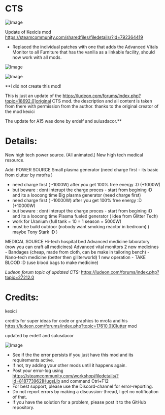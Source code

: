# CTS

![Image](https://i.imgur.com/buuPQel.png)

Update of Kexicis mod
https://steamcommunity.com/sharedfiles/filedetails/?id=792364419

- Replaced the individual patches with one that adds the Advanced Vitals Monitor to all Furniture that has the vanilla as a linkable facility, should now work with all mods.

![Image](https://i.imgur.com/pufA0kM.png)

	
![Image](https://i.imgur.com/Z4GOv8H.png)


**I did not create this mod!

This is just an update of the https://ludeon.com/forums/index.php?topic=18692.0]original CTS mod. the description and all content is taken from there with permission from the author. thanks to the original creator of the mod kexici

The update for A15 was done by erdelf and sulusdacor.**

# Details:


New high tech power source. (All animated.)
New high tech medical resource.

Add:
POWER SOURCE
Small plasma generator (need charge first - its basic from clutter by mrofra )
 - need charge first ( -1000W) after you get 100% free energy :D (+1000W)
 - but beware : dont interupt the charge proces -  start from begining :D  and its a loooong time
Big plasma generator (need charge first)
 - need charge first ( -10000W) after you get 100% free energy :D (+10000W)
 - but beware : dont interupt the charge proces -  start from begining :D  and its a loooong time
Plasma fueled generator ( idea from Glitter Tech)
 - work for Uranium  (full tank = 10 = 1 season = 5000W)
 - must be build outdoor (nobody want smoking reactor in bedroom) ( maybe Tony Stark :D )

MEDICAL SOURCE
Hi-tech hospital bed
Advanced medicine laboratory (now you can craft all medicines)
Advanced vital monitors
2 new medicines - Bandages (cheap, made from cloth, can be make in tailoring bench)
                         - Nano-tech medicine (better then glliterworld)
1 new operation - TAKE BLOOD :D (use blood bags to make medicine)

*Ludeon forum topic of updated CTS:*
https://ludeon.com/forums/index.php?topic=27212.0

# Credits:


kexici

credits for super ideas for code or graphics to mrofa and his https://ludeon.com/forums/index.php?topic=17610.0]Clutter mod

updated by erdelf and sulusdacor

![Image](https://i.imgur.com/PwoNOj4.png)



-  See if the the error persists if you just have this mod and its requirements active.
-  If not, try adding your other mods until it happens again.
-  Post your error-log using https://steamcommunity.com/workshop/filedetails/?id=818773962]HugsLib and command Ctrl+F12
-  For best support, please use the Discord-channel for error-reporting.
-  Do not report errors by making a discussion-thread, I get no notification of that.
-  If you have the solution for a problem, please post it to the GitHub repository.




